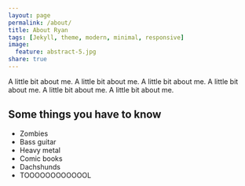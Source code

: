 ```yaml
---
layout: page
permalink: /about/
title: About Ryan
tags: [Jekyll, theme, modern, minimal, responsive]
image:
  feature: abstract-5.jpg
share: true
---
```


A little bit about me. A little bit about me. A little bit about me. A little bit about me. A little bit about me. A little bit about me. 

## Some things you have to know

* Zombies
* Bass guitar 
* Heavy metal
* Comic books
* Dachshunds
* TOOOOOOOOOOOOL